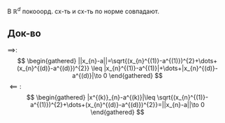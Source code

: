 В $\mathbb{R}^{d}$ покооорд. сх-ть и сх-ть по норме совпадают.
## Док-во

$\implies$:
$$
\begin{gathered}
||x_{n}-a||=\sqrt{(x_{n}^{(1)}-a^{(1)})^{2}+\dots+(x_{n}^{(d)}-a^{(d)})^{2}} \leq |x_{n}^{(1)}-a^{(1)}|+\dots+|x_{n}^{(d)}-a^{(d)}|\to 0
\end{gathered}
$$
$\impliedby:$
$$
\begin{gathered}
|x^{(k)}_{n}-a^{(k)}|\leq \sqrt{(x_{n}^{(1)}-a^{(1)})^{2}+\dots+(x_{n}^{(d)}-a^{(d)})^{2}}=||x_{n}-a||\to 0
\end{gathered}
$$
